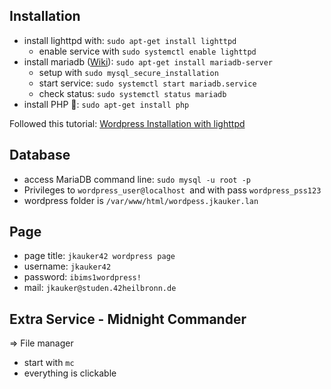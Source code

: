 ## Installation
- install lighttpd with: `sudo apt-get install lighttpd`
	- enable service with `sudo systemctl enable lighttpd`
- install mariadb ([Wiki](https://www.digitalocean.com/community/tutorials/how-to-install-mariadb-on-ubuntu-20-04)): `sudo apt-get install mariadb-server`
	- setup with `sudo mysql_secure_installation`
	- start service: `sudo systemctl start mariadb.service`
	- check status: `sudo systemctl status mariadb`
- install PHP 🤮: `sudo apt-get install php`

Followed this tutorial:
[Wordpress Installation with lighttpd](https://www.osradar.com/install-wordpress-with-lighttpd-debian-10/)
## Database
- access MariaDB command line: `sudo mysql -u root -p`
- Privileges to `wordpress_user@localhost `and with pass `wordpress_pss123`
- wordpress folder is `/var/www/html/wordpess.jkauker.lan`

## Page
- page title: `jkauker42 wordpress page`
- username: `jkauker42`
- password: `ibims1wordpress!`
- mail: `jkauker@studen.42heilbronn.de`

## Extra Service - Midnight Commander
=> File manager
- start with `mc` 
- everything is clickable